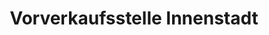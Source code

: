 ---
title: "Vorverkaufsstelle Innenstadt"
url: /braunschweig/vorverkaufsstelle-innenstadt-fallersleber-strasse/
shop: Tickets
---